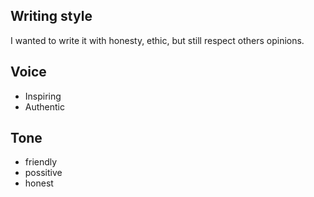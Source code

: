 
## Writing style

I wanted to write it with honesty, ethic, but still respect others opinions.

## Voice

- Inspiring
- Authentic


## Tone

- friendly
- possitive
- honest
